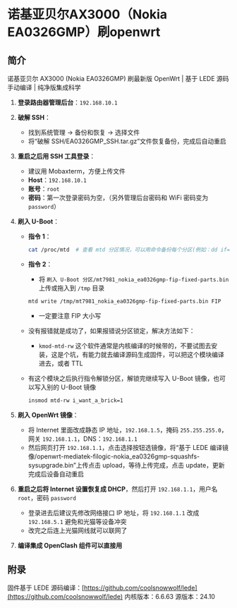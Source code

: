 # 诺基亚贝尔AX3000（Nokia EA0326GMP）刷openwrt

## 简介

诺基亚贝尔 AX3000 (Nokia EA0326GMP) 刷最新版 OpenWrt | 基于 LEDE 源码手动编译 | 纯净版集成科学

1. **登录路由器管理后台**：`192.168.10.1`

2. **破解 SSH**：
   - 找到系统管理 -> 备份和恢复 -> 选择文件
   - 将“破解 SSH/EA0326GMP_SSH.tar.gz”文件恢复备份，完成后自动重启

3. **重启之后用 SSH 工具登录**：
   - 建议用 Mobaxterm，方便上传文件
   - **Host**：`192.168.10.1`
   - **账号**：`root`
   - **密码**：第一次登录密码为空，（另外管理后台密码和 WiFi 密码变为 `password`）

4. **刷入 U-Boot**：
   - **指令 1**：
     ```bash
     cat /proc/mtd  # 查看 mtd 分区情况，可以用命令备份每个分区(例如：dd if=/dev/mtd1 of=/tmp/firmware_backup.bin)
     ```
   - **指令 2**：
     - 将 `刷入 U-Boot 分区/mt7981_nokia_ea0326gmp-fip-fixed-parts.bin` 上传或拖入到 `/tmp` 目录
     ```bash
     mtd write /tmp/mt7981_nokia_ea0326gmp-fip-fixed-parts.bin FIP
     ```
     - 一定要注意 FIP 大小写

   - 没有报错就是成功了，如果报错说分区锁定，解决方法如下：
     - `kmod-mtd-rw` 这个软件通常是内核编译的时候带的，不要试图去安装，这是个坑，有能力就去编译源码生成固件，可以把这个模块编译进去，或者 TTL

   - 有这个模块之后执行指令解锁分区，解锁完继续写入 U-Boot 镜像，也可以写入别的 U-Boot 镜像
     ```bash
     insmod mtd-rw i_want_a_brick=1
     ```

5. **刷入 OpenWrt 镜像**：
   - 将 Internet 里面改成静态 IP 地址，`192.168.1.5`，掩码 `255.255.255.0`，网关 `192.168.1.1`，DNS：`192.168.1.1`
   - 然后网页打开 `192.168.1.1`，点击选择按钮选镜像，将“基于 LEDE 编译镜像/openwrt-mediatek-filogic-nokia_ea0326gmp-squashfs-sysupgrade.bin”上传点击 upload，等待上传完成，点击 update，更新完成后设备自动重启

6. **重启之后将 Internet 设置恢复成 DHCP**，然后打开 `192.168.1.1`，用户名 `root`，密码 `password`
   - 登录进去后建议先修改网络接口 IP 地址，将 `192.168.1.1` 改成 `192.168.5.1` 避免和光猫等设备冲突
   - 改完之后连上光猫网线就可以联网了

7. **编译集成 OpenClash 组件可以直接用**

## 附录

固件基于 LEDE 源码编译：[https://github.com/coolsnowwolf/lede](https://github.com/coolsnowwolf/lede)
内核版本：6.6.63
源版本：24.10
